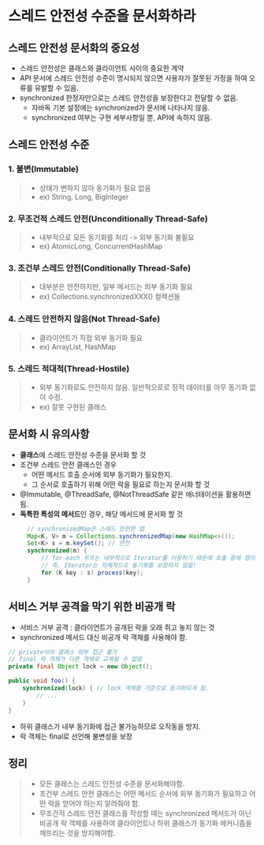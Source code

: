 # 스레드 안전성 수준을 문서화하라
## 스레드 안전성 문서화의 중요성
- 스레드 안전성은 클래스와 클라이언트 사이의 중요한 계약
- API 문서에 스레드 안전성 수준이 명시되지 않으면 사용자가 잘못된 가정을 하여 오류를 유발할 수 있음.
- synchronized 한정자만으로는 스레드 안전성을 보장한다고 전달할 수 없음.
  - 자바독 기본 설정에는 synchronized가 문서에 나타나지 않음.
  - synchronized 여부는 구현 세부사항일 뿐, API에 속하지 않음.
## 스레드 안전성 수준
### 1. 불변(Immutable)
> - 상태가 변하지 않아 동기화가 필요 없음
> - ex) String, Long, BigInteger
### 2. 무조건적 스레드 안전(Unconditionally Thread-Safe)
> - 내부적으로 모든 동기화를 처리 -> 외부 동기화 불필요
> - ex) AtomicLong, ConcurrentHashMap
### 3. 조건부 스레드 안전(Conditionally Thread-Safe)
> - 대부분은 안전하지만, 일부 메서드는 외부 동기화 필요
> - ex) Collections.synchronizedXXX() 컬렉션들
### 4. 스레드 안전하지 않음(Not Thread-Safe)
> - 클라이언트가 직접 외부 동기화 필요
> - ex) ArrayList, HashMap
### 5. 스레드 적대적(Thread-Hostile)
> - 외부 동기화로도 안전하지 않음. 일반적으로로 정적 데이터를 아무 동기화 없이 수정.
> - ex) 잘못 구현된 클래스
## 문서화 시 유의사항
- **클래스**에 스레드 안전성 수준을 문서화 할 것
- 조건부 스레드 안전 클래스인 경우
  - 어떤 메서드 호출 순서에 외부 동기화가 필요한지.
  - 그 순서로 호출하기 위해 어떤 락을 필요로 하는지 문서화 할 것
- @Immutable, @ThreadSafe, @NotThreadSafe 같은 애너테이션을 활용하면 됨.
- **독특한 특성의 메서드**인 경우, 해당 메서드에 문서화 할 것
  ```java
    // synchronizedMap은 스레드 안전한 맵
    Map<K, V> m = Collections.synchronizedMap(new HashMap<>());
    Set<K> s = m.keySet(); // 안전
    synchronized(m) {
        // for-each 루프는 내부적으로 Iterator를 이용하기 때문에 호출 중에 맵이 수정되면 ConcurrentModificationException이 발생
        // 즉, Iterator는 자체적으로 동기화를 보장하지 않음!
        for (K key : s) process(key);
    }
  ``` 
## 서비스 거부 공격을 막기 위한 비공개 락
- 서비스 거부 공격 : 클라이언트가 공개된 락을 오래 쥐고 놓지 않는 것
- synchronized 메서드 대신 비공개 락 객체를 사용해야 함.
```java
// private이라 클래스 외부 접근 불가
// final 락 객체가 다른 객체로 교체될 수 없음
private final Object lock = new Object(); 

public void foo() {
    synchronized(lock) { // lock 객체를 기준으로 동기화되게 됨.
        // ...
    }
}
```
- 하위 클래스가 내부 동기화에 접근 불가능하므로 오작동을 방지.
- 락 객체는 final로 선언해 불변성을 보장
## 정리
> - 모든 클래스는 스레드 안전성 수준을 문서화해야함.
> - 조건부 스레드 안전 클래스는 어떤 메서드 순서에 외부 동기화가 필요하고 어떤 락을 얻어야 하는지 알려줘야 함.
> - 무조건적 스레드 안전 클래스를 작성할 때는 synchronized 메서드가 아닌 비공개 락 객체를 사용하여 클라이언트나 하위 클래스가 동기화 메커니즘을 깨뜨리는 것을 방지해야함.
